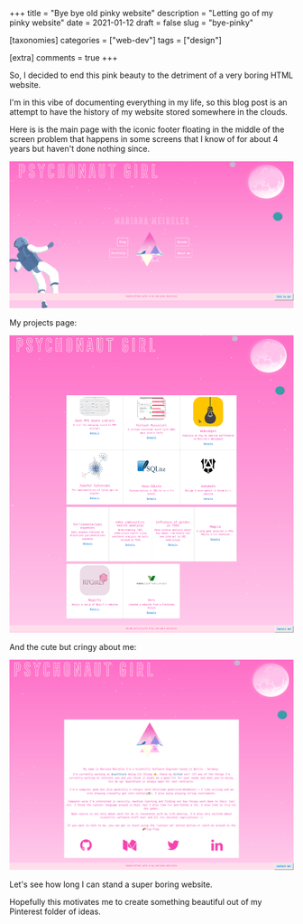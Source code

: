 +++
title = "Bye bye old pinky website"
description = "Letting go of my pinky website"
date = 2021-01-12
draft = false
slug = "bye-pinky"

[taxonomies]
categories = ["web-dev"]
tags = ["design"]

[extra]
comments = true
+++

So, I decided to end this pink beauty to the detriment of a very boring HTML website.

I'm in this vibe of documenting everything in my life, so this blog post is an attempt to have the history of my website stored somewhere in the clouds.

Here is is the main page with the iconic footer floating in the middle of the screen problem that happens in some screens that I know of for about 4 years but haven't done nothing since.

![main](main-original.png)

My projects page:

![projects](projects-original.png)

And the cute but cringy about me:

![about](about-original.png)

Let's see how long I can stand a super boring website.

Hopefully this motivates me to create something beautiful out of my Pinterest folder of ideas.
